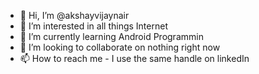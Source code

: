 - 👋 Hi, I’m @akshayvijaynair
- 👀 I’m interested in all things Internet
- 🌱 I’m currently learning Android Programmin
- 💞️ I’m looking to collaborate on nothing right now
- 📫 How to reach me - I use the same handle on linkedIn

<!---
akshayvijaynair/akshayvijaynair is a ✨ special ✨ repository because its `README.md` (this file) appears on your GitHub profile.
You can click the Preview link to take a look at your changes.
--->
